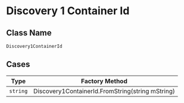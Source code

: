 
# Discovery 1 Container Id

## Class Name

`Discovery1ContainerId`

## Cases

| Type | Factory Method |
|  --- | --- |
| `string` | Discovery1ContainerId.FromString(string mString) |

